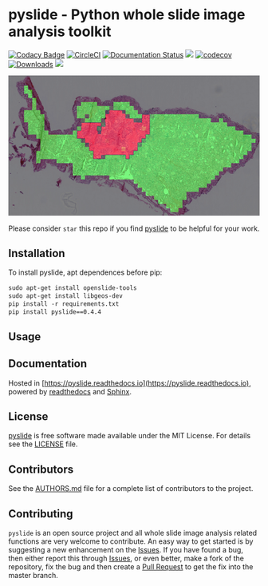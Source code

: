 pyslide - Python whole slide image analysis toolkit
============
[![Codacy Badge](https://api.codacy.com/project/badge/Grade/9fd878feda1d4780b8c101efda3422a4)](https://app.codacy.com/app/PingjunChen/pyslide?utm_source=github.com&utm_medium=referral&utm_content=PingjunChen/pyslide&utm_campaign=Badge_Grade_Dashboard)
[![CircleCI](https://circleci.com/gh/PingjunChen/pyslide.svg?style=svg)](https://circleci.com/gh/PingjunChen/pyslide)
[![Documentation Status](https://readthedocs.org/projects/pyslide/badge/?version=latest)](https://pyslide.readthedocs.io/en/latest/?badge=latest)
![](https://img.shields.io/github/license/PingjunChen/pyslide.svg)
[![codecov](https://codecov.io/gh/PingjunChen/pyslide/branch/master/graph/badge.svg)](https://codecov.io/gh/PingjunChen/pyslide)
[![Downloads](https://pepy.tech/badge/pyslide)](https://pepy.tech/project/pyslide)
![](https://img.shields.io/github/stars/PingjunChen/pyslide.svg)

![pyslide-banner](./docs/thyroid_diag.png)

Please consider `star` this repo if you find [pyslide](https://github.com/PingjunChen/pyslide) to be helpful for your work.

Installation
------------
To install pyslide, apt dependences before pip:
```alpha
sudo apt-get install openslide-tools
sudo apt-get install libgeos-dev
pip install -r requirements.txt
pip install pyslide==0.4.4
```

Usage
------------

Documentation
------------
Hosted in [https://pyslide.readthedocs.io](https://pyslide.readthedocs.io), powered by [readthedocs](https://readthedocs.org) and [Sphinx](http://www.sphinx-doc.org).

License
------------
[pyslide](https://github.com/PingjunChen/pyslide) is free software made available under the MIT License. For details see the [LICENSE](LICENSE) file.

Contributors
------------
See the [AUTHORS.md](AUTHORS.md) file for a complete list of contributors to the project.

Contributing
------------
``pyslide`` is an open source project and all whole slide image analysis related functions are very welcome to contribute. An easy way to get started is by suggesting a new enhancement on the [Issues](https://github.com/PingjunChen/pyslide/issues). If you have found a bug, then either report this through [Issues](https://github.com/PingjunChen/pyslide/issues), or even better, make a fork of the repository, fix the bug and then create a [Pull Request](https://github.com/PingjunChen/pyslide/pulls) to get the fix into the master branch.
